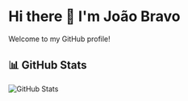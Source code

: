 <!--
**JotacBravo/JotacBravo** is a ✨ _special_ ✨ repository because its `README.md` (this file) appears on your GitHub profile.
Here are some ideas to get you started:

- 🔭 I’m currently working on ...
- 🌱 I’m currently learning ...
- 👯 I’m looking to collaborate on ...
- 🤔 I’m looking for help with ...
- 💬 Ask me about ...
- 📫 How to reach me: ...
- 😄 Pronouns: ...
- ⚡ Fun fact: ...
-->

# Hi there 👋 I'm João Bravo

Welcome to my GitHub profile!

## 📊 GitHub Stats

![GitHub Stats](https://github-readme-stats.vercel.app/api?username=JotacBravo&show_icons=true&theme=radical)

